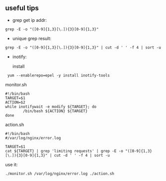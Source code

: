 <!--
Categories = ["Development", "GoLang"]
Description = ""
Tags = ["Development", "golang"]
date = "2016-10-23T21:47:31-08:00"
title = "Development Tips"
-->

## useful tips
* grep get ip addr:
```shell
grep -E -o "([0-9]{1,3}[\.]){3}[0-9]{1,3}"
```
* unique grep result:
```shell
grep -E -o "([0-9]{1,3}[\.]){3}[0-9]{1,3}" | cut -d ' ' -f 4 | sort -u
```
* inotify:

  install 
```shell 
 yum --enablerepo=epel -y install inotify-tools 
```
 monitor.sh 
```shell
#!/bin/bash
TARGET=$1
ACTION=$2
while inotifywait -e modify ${TARGET}; do
        /bin/bash ${ACTION} ${TARGET}
done
```

action.sh
```shell
#!/bin/bash
#/var/log/nginx/error.log

TARGET=$1
cat ${TARGET} | grep 'limiting requests' | grep -E -o "([0-9]{1,3}[\.]){3}[0-9]{1,3}" | cut -d ' ' -f 4 | sort -u
```

use it:
```shell
./monitor.sh /var/log/nginx/error.log ./action.sh
```


